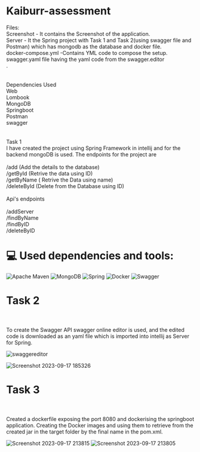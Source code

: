 # Kaiburr-assessment

Files:<br>Screenshot - It contains the Screenshot of the application.<br>Server - It the Spring project with Task 1 and Task 2(using swagger file and Postman) which has mongodb as the database and docker file.<br>docker-compose.yml -Contains YML code to compose the setup.<br>swagger.yaml file having the yaml code from the swagger.editor<br>.<br><br><br>Dependencies Used<br>Web<br>Lombook <br>MongoDB<br>Springboot<br>Postman<br>swagger<br><br><br>Task 1<br>I have created the project using Spring Framework in intellij and for the backend mongoDB is used. The endpoints for the project are<br><br>/add (Add the details to the database)<br>/getById (Retrive the data using ID)<br>/getByName ( Retrive the Data using name)<br>/deleteById (Delete from the Database using ID)<br><br>Api's endpoints<br><br>/addServer<br>/findByName<br>/findByID<br>/deleteByID<br>


# 💻 Used dependencies and tools:
![Apache Maven](https://img.shields.io/badge/Apache%20Maven-C71A36?style=for-the-badge&logo=Apache%20Maven&logoColor=white) ![MongoDB](https://img.shields.io/badge/MongoDB-%234ea94b.svg?style=for-the-badge&logo=mongodb&logoColor=white) ![Spring](https://img.shields.io/badge/spring-%236DB33F.svg?style=for-the-badge&logo=spring&logoColor=white) ![Docker](https://img.shields.io/badge/docker-%230db7ed.svg?style=for-the-badge&logo=docker&logoColor=white) ![Swagger](https://img.shields.io/badge/-Swagger-%23Clojure?style=for-the-badge&logo=swagger&logoColor=white)

# Task 2<br><br>
To create the Swagger API swagger online editor is used, and the edited code is downloaded as an yaml file which is imported into intellij as Server for Spring.

![swaggereditor](https://github.com/IMoonKnight/Kaiburr-assessment/assets/114847358/fca1d8fe-e2c1-424a-bccc-f88eab7de1ba)

![Screenshot 2023-09-17 185326](https://github.com/IMoonKnight/Kaiburr-assessment/assets/114847358/7086defe-cb81-4710-a020-07155101f114)

# Task 3<br><br>
Created a dockerfile exposing the port 8080 and dockerising the springboot application. Creating the Docker images and using them to retrieve from the created jar in the target folder by the final name in the pom.xml.

![Screenshot 2023-09-17 213815](https://github.com/IMoonKnight/Kaiburr-assessment/assets/114847358/bb8a679b-5131-4994-bb2f-ec86027a34dc)
![Screenshot 2023-09-17 213805](https://github.com/IMoonKnight/Kaiburr-assessment/assets/114847358/1ce1a438-c9e9-45f1-88b0-b4722fb45a63)
